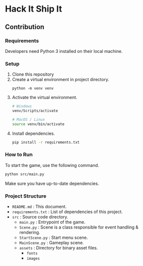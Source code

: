 # Hack It Ship It

## Contribution

### Requirements
Developers need Python 3 installed on their local machine.

### Setup
1. Clone this repository
1. Create a virtual environment in project directory.
    ```
    python -m venv venv
    ```
1. Activate the virtual environment.
    ```bash
    # Windows
    venv/Scripts/activate

    # MacOS / Linux
    source venv/bin/activate
    ```
1. Install dependencies.
    ```bash
    pip install -r requirements.txt
    ```

### How to Run
To start the game, use the following command.
```bash
python src/main.py
```
Make sure you have up-to-date dependencies.

### Project Structure
- `README.md` : This document.
- `requirements.txt` : List of dependencies of this project.
- `src` : Source code directory.
    - `main.py` : Entrypoint of the game.
    - `Scene.py` : Scene is a class responsible for event handling
        & rendering.
    - `StartScene.py` : Start menu scene.
    - `MainScene.py` : Gameplay scene.
    - `assets` : Directory for binary asset files.
        - `fonts`
        - `images`